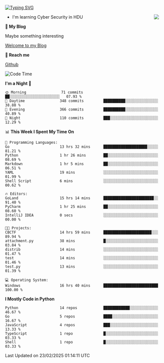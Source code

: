 [![Typing SVG](https://readme-typing-svg.herokuapp.com?font=Fira+Code&pause=1000&random=false&width=450&height=60&lines=Hello+%F0%9F%91%8B%F0%9F%8F%BB;I'm+JBNRZ)](https://git.io/typing-svg)

<a href="#">
  <img align="right" src="https://github-readme-stats.vercel.app/api?username=JBNRZ&show_icons=true&bg_color=15,f2f7fd,E0EAFC" />
</a>

- I'm learning Cyber Security in HDU

 **🌱 My Blog**

Maybe something interesting

[Welcome to my Blog](https://jbnrz.com.cn/)

 **💬 Reach me** 

[Github](https://github.com/JBNRZ)


<!--START_SECTION:waka-->
![Code Time](http://img.shields.io/badge/Code%20Time-996%20hrs%2010%20mins-blue)

**I'm a Night 🦉** 

```text
🌞 Morning                71 commits          ██░░░░░░░░░░░░░░░░░░░░░░░   07.93 % 
🌆 Daytime                348 commits         ██████████░░░░░░░░░░░░░░░   38.88 % 
🌃 Evening                366 commits         ██████████░░░░░░░░░░░░░░░   40.89 % 
🌙 Night                  110 commits         ███░░░░░░░░░░░░░░░░░░░░░░   12.29 % 
```


📊 **This Week I Spent My Time On** 

```text
💬 Programming Languages: 
Go                       13 hrs 32 mins      ████████████████████░░░░░   81.21 % 
Python                   1 hr 26 mins        ██░░░░░░░░░░░░░░░░░░░░░░░   08.69 % 
Markdown                 1 hr 5 mins         ██░░░░░░░░░░░░░░░░░░░░░░░   06.51 % 
YAML                     19 mins             ░░░░░░░░░░░░░░░░░░░░░░░░░   01.99 % 
Shell Script             6 mins              ░░░░░░░░░░░░░░░░░░░░░░░░░   00.62 % 

🔥 Editors: 
GoLand                   15 hrs 14 mins      ███████████████████████░░   91.40 % 
PyCharm                  1 hr 25 mins        ██░░░░░░░░░░░░░░░░░░░░░░░   08.60 % 
IntelliJ IDEA            0 secs              ░░░░░░░░░░░░░░░░░░░░░░░░░   00.00 % 

🐱‍💻 Projects: 
CBCTF                    14 hrs 59 mins      ██████████████████████░░░   89.94 % 
attachment.py            38 mins             █░░░░░░░░░░░░░░░░░░░░░░░░   03.84 % 
distrib                  14 mins             ░░░░░░░░░░░░░░░░░░░░░░░░░   01.47 % 
test                     14 mins             ░░░░░░░░░░░░░░░░░░░░░░░░░   01.46 % 
test.py                  13 mins             ░░░░░░░░░░░░░░░░░░░░░░░░░   01.39 % 

💻 Operating System: 
Windows                  16 hrs 40 mins      █████████████████████████   100.00 % 
```

**I Mostly Code in Python** 

```text
Python                   14 repos            ████████████░░░░░░░░░░░░░   46.67 % 
Go                       5 repos             ████░░░░░░░░░░░░░░░░░░░░░   16.67 % 
JavaScript               4 repos             ███░░░░░░░░░░░░░░░░░░░░░░   13.33 % 
TypeScript               1 repo              █░░░░░░░░░░░░░░░░░░░░░░░░   03.33 % 
Shell                    1 repo              █░░░░░░░░░░░░░░░░░░░░░░░░   03.33 % 
```




 Last Updated on 23/02/2025 01:14:11 UTC
<!--END_SECTION:waka-->
